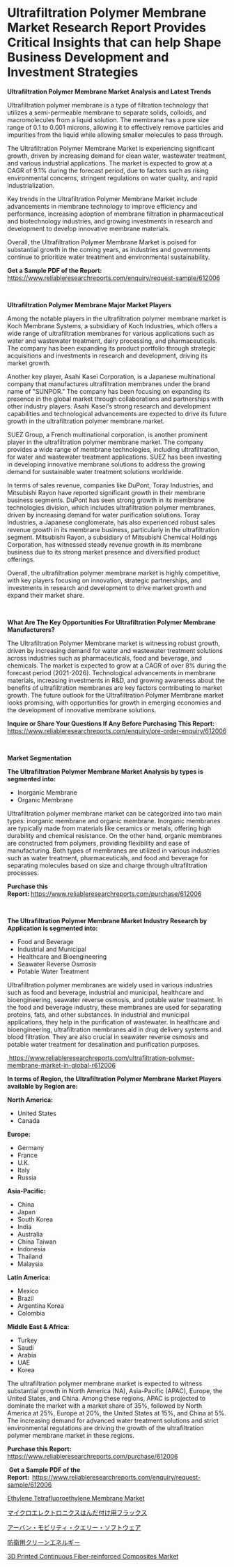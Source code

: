 <p><h1>Ultrafiltration Polymer Membrane Market Research Report Provides Critical Insights that can help Shape Business Development and Investment Strategies</h1></p><p><strong>Ultrafiltration Polymer Membrane Market Analysis and Latest Trends</strong></p>
<p><p>Ultrafiltration polymer membrane is a type of filtration technology that utilizes a semi-permeable membrane to separate solids, colloids, and macromolecules from a liquid solution. The membrane has a pore size range of 0.1 to 0.001 microns, allowing it to effectively remove particles and impurities from the liquid while allowing smaller molecules to pass through.</p><p>The Ultrafiltration Polymer Membrane Market is experiencing significant growth, driven by increasing demand for clean water, wastewater treatment, and various industrial applications. The market is expected to grow at a CAGR of 9.1% during the forecast period, due to factors such as rising environmental concerns, stringent regulations on water quality, and rapid industrialization.</p><p>Key trends in the Ultrafiltration Polymer Membrane Market include advancements in membrane technology to improve efficiency and performance, increasing adoption of membrane filtration in pharmaceutical and biotechnology industries, and growing investments in research and development to develop innovative membrane materials.</p><p>Overall, the Ultrafiltration Polymer Membrane Market is poised for substantial growth in the coming years, as industries and governments continue to prioritize water treatment and environmental sustainability.</p></p>
<p><strong>Get a Sample PDF of the Report:&nbsp;</strong> <a href="https://www.reliableresearchreports.com/enquiry/request-sample/612006">https://www.reliableresearchreports.com/enquiry/request-sample/612006</a></p>
<p>&nbsp;</p>
<p><strong>Ultrafiltration Polymer Membrane Major Market Players</strong></p>
<p><p>Among the notable players in the ultrafiltration polymer membrane market is Koch Membrane Systems, a subsidiary of Koch Industries, which offers a wide range of ultrafiltration membranes for various applications such as water and wastewater treatment, dairy processing, and pharmaceuticals. The company has been expanding its product portfolio through strategic acquisitions and investments in research and development, driving its market growth.</p><p>Another key player, Asahi Kasei Corporation, is a Japanese multinational company that manufactures ultrafiltration membranes under the brand name of "SUNPOR." The company has been focusing on expanding its presence in the global market through collaborations and partnerships with other industry players. Asahi Kasei's strong research and development capabilities and technological advancements are expected to drive its future growth in the ultrafiltration polymer membrane market.</p><p>SUEZ Group, a French multinational corporation, is another prominent player in the ultrafiltration polymer membrane market. The company provides a wide range of membrane technologies, including ultrafiltration, for water and wastewater treatment applications. SUEZ has been investing in developing innovative membrane solutions to address the growing demand for sustainable water treatment solutions worldwide.</p><p>In terms of sales revenue, companies like DuPont, Toray Industries, and Mitsubishi Rayon have reported significant growth in their membrane business segments. DuPont has seen strong growth in its membrane technologies division, which includes ultrafiltration polymer membranes, driven by increasing demand for water purification solutions. Toray Industries, a Japanese conglomerate, has also experienced robust sales revenue growth in its membrane business, particularly in the ultrafiltration segment. Mitsubishi Rayon, a subsidiary of Mitsubishi Chemical Holdings Corporation, has witnessed steady revenue growth in its membrane business due to its strong market presence and diversified product offerings.</p><p>Overall, the ultrafiltration polymer membrane market is highly competitive, with key players focusing on innovation, strategic partnerships, and investments in research and development to drive market growth and expand their market share.</p></p>
<p>&nbsp;</p>
<p><strong>What Are The Key Opportunities For Ultrafiltration Polymer Membrane Manufacturers?</strong></p>
<p><p>The Ultrafiltration Polymer Membrane market is witnessing robust growth, driven by increasing demand for water and wastewater treatment solutions across industries such as pharmaceuticals, food and beverage, and chemicals. The market is expected to grow at a CAGR of over 8% during the forecast period (2021-2026). Technological advancements in membrane materials, increasing investments in R&D, and growing awareness about the benefits of ultrafiltration membranes are key factors contributing to market growth. The future outlook for the Ultrafiltration Polymer Membrane market looks promising, with opportunities for growth in emerging economies and the development of innovative membrane solutions.</p></p>
<p><strong>Inquire or Share Your Questions If Any Before Purchasing This Report:</strong> <a href="https://www.reliableresearchreports.com/enquiry/pre-order-enquiry/612006">https://www.reliableresearchreports.com/enquiry/pre-order-enquiry/612006</a></p>
<p>&nbsp;</p>
<p><strong>Market Segmentation</strong></p>
<p><strong>The Ultrafiltration Polymer Membrane Market Analysis by types is segmented into:</strong></p>
<p><ul><li>Inorganic Membrane</li><li>Organic Membrane</li></ul></p>
<p><p>Ultrafiltration polymer membrane market can be categorized into two main types: inorganic membrane and organic membrane. Inorganic membranes are typically made from materials like ceramics or metals, offering high durability and chemical resistance. On the other hand, organic membranes are constructed from polymers, providing flexibility and ease of manufacturing. Both types of membranes are utilized in various industries such as water treatment, pharmaceuticals, and food and beverage for separating molecules based on size and charge through ultrafiltration processes.</p></p>
<p><strong>Purchase this Report:&nbsp;</strong><a href="https://www.reliableresearchreports.com/purchase/612006">https://www.reliableresearchreports.com/purchase/612006</a></p>
<p>&nbsp;</p>
<p><strong>The Ultrafiltration Polymer Membrane Market Industry Research by Application is segmented into:</strong></p>
<p><ul><li>Food and Beverage</li><li>Industrial and Municipal</li><li>Healthcare and Bioengineering</li><li>Seawater Reverse Osmosis</li><li>Potable Water Treatment</li></ul></p>
<p><p>Ultrafiltration polymer membranes are widely used in various industries such as food and beverage, industrial and municipal, healthcare and bioengineering, seawater reverse osmosis, and potable water treatment. In the food and beverage industry, these membranes are used for separating proteins, fats, and other substances. In industrial and municipal applications, they help in the purification of wastewater. In healthcare and bioengineering, ultrafiltration membranes aid in drug delivery systems and blood filtration. They are also crucial in seawater reverse osmosis and potable water treatment for desalination and purification purposes.</p></p>
<p><a href="https://www.reliableresearchreports.com/ultrafiltration-polymer-membrane-market-in-global-r612006">&nbsp;https://www.reliableresearchreports.com/ultrafiltration-polymer-membrane-market-in-global-r612006</a></p>
<p><strong>In terms of Region, the Ultrafiltration Polymer Membrane Market Players available by Region are:</strong></p>
<p>
    <p> <strong> North America: </strong>
        <ul>
            <li>United States</li>
            <li>Canada</li>
        </ul>
        </p> 
    <p> <strong> Europe: </strong>
        <ul>
            <li>Germany</li>
            <li>France</li>
            <li>U.K.</li>
            <li>Italy</li>
            <li>Russia</li>
        </ul>
        </p> 
    <p> <strong> Asia-Pacific: </strong>
        <ul>
            <li>China</li>
            <li>Japan</li>
            <li>South Korea</li>
            <li>India</li>
            <li>Australia</li>
            <li>China Taiwan</li>
            <li>Indonesia</li>
            <li>Thailand</li>
            <li>Malaysia</li>
        </ul>
        </p> 
    <p> <strong> Latin America: </strong>
        <ul>
            <li>Mexico</li>
            <li>Brazil</li>
            <li>Argentina Korea</li>
            <li>Colombia</li>
        </ul>
        </p> 
    <p> <strong> Middle East & Africa: </strong>
        <ul>
            <li>Turkey</li>
            <li>Saudi</li>
            <li>Arabia</li>
            <li>UAE</li>
            <li>Korea</li>
        </ul>
    </p>
    </p>
<p><p>The ultrafiltration polymer membrane market is expected to witness substantial growth in North America (NA), Asia-Pacific (APAC), Europe, the United States, and China. Among these regions, APAC is projected to dominate the market with a market share of 35%, followed by North America at 25%, Europe at 20%, the United States at 15%, and China at 5%. The increasing demand for advanced water treatment solutions and strict environmental regulations are driving the growth of the ultrafiltration polymer membrane market in these regions.</p></p>
<p><strong>Purchase this Report: </strong><a href="https://www.reliableresearchreports.com/purchase/612006">https://www.reliableresearchreports.com/purchase/612006</a></p>
<p>&nbsp;<strong>Get a Sample PDF of the Report:&nbsp;&nbsp;</strong><a href="https://www.reliableresearchreports.com/enquiry/request-sample/612006">https://www.reliableresearchreports.com/enquiry/request-sample/612006</a></p>
<p><strong></strong></p>
<p><p><a href="https://github.com/Angelnienowdseej3e45z3p8c/Market-Research-Report-List-2/blob/main/ethylene-tetrafluoroethylene-membrane-market.md">Ethylene Tetrafluoroethylene Membrane Market</a></p><p><a href="https://medium.com/@kaiyohnson76845/%E3%83%9E%E3%82%A4%E3%82%AF%E3%83%AD%E3%82%A8%E3%83%AC%E3%82%AF%E3%83%88%E3%83%AD%E3%83%8B%E3%82%AF%E3%82%B9%E5%8D%8A%E7%94%B0%E3%83%95%E3%83%A9%E3%83%83%E3%82%AF%E3%82%B9%E5%B8%82%E5%A0%B4-%E7%AB%B6%E4%BA%89%E5%88%86%E6%9E%90-%E5%B8%82%E5%A0%B4%E3%83%88%E3%83%AC%E3%83%B3%E3%83%89%E3%81%8A%E3%82%88%E3%81%B32031%E5%B9%B4%E3%81%BE%E3%81%A7%E3%81%AE%E4%BA%88%E6%B8%AC-3306ef815ce3">マイクロエレクトロニクスはんだ付け用フラックス</a></p><p><a href="https://medium.com/@jaremington56/%E9%83%BD%E5%B8%82%E3%81%AE%E7%A7%BB%E5%8B%95%E3%82%AF%E3%82%A8%E3%83%AA%E3%82%BD%E3%83%95%E3%83%88%E3%82%A6%E3%82%A7%E3%82%A2%E5%B8%82%E5%A0%B4%E3%81%AE%E8%A6%8F%E6%A8%A1-cagr-%E5%82%BE%E5%90%912024%E5%B9%B4-2030%E5%B9%B4-a118cc61f528">アーバン・モビリティ・クエリー・ソフトウェア</a></p><p><a href="https://github.com/RudySimonis2023/Market-Research-Report-List-1/blob/main/312522197771.md">防衛用クリーンエネルギー</a></p><p><a href="https://github.com/angeliabkratze/Market-Research-Report-List-1/blob/main/3d-printed-continuous-fiber-reinforced-composites-market.md">3D Printed Continuous Fiber-reinforced Composites Market</a></p></p>